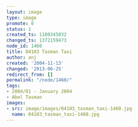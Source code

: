 ```yaml
---
layout: image
type: image
promote: 0
status: 1
created_ts: 1100345032
changed_ts: 1372159473
node_id: 1460
title: 04103 Tasman Taxi
author: anj
created: '2004-11-13'
changed: '2013-06-25'
redirect_from: []
permalink: "/node/1460/"
tags:
- 2004/01 - January 2004
- Abel Tasman
images:
- src: image/images/04103_tasman_taxi-1460.jpg
  name: 04103_tasman_taxi-1460.jpg
---
```


